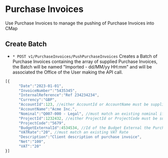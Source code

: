 # Purchase Invoices
Use Purchase Invoices to manage the pushing of Purchase Invoices into CMap

## Create Batch
* `* POST v1/PurchaseInvoices/PushPurchaseInvoices` Creates a Batch of Purchase Invoices containing the array of supplied Purchase Invoices, the Batch will be named "Imported - dd/MM/yy HH:mm" and will be associated the Office of the User making the API call.
```javascript
[{
      "Date":"2023-01-01",
      "InvoiceNumber":"5435345",
      "InternalReference":"Ref 234234234",
      "Currency":"GBP",
      "AccountId":123, //either AccountId or AccountName must be supplied and match an existing Account else the Purchase Invoice won't be correctly imported, default of 0 if not supplied 
      "AccountName":"Acme Inc.",
      "Nominal":"Q007-000 - Legal", //must match an existing nominal if provided
      "ProjectId":1232432, //either ProjectId or ProjectCode must be supplied and match an existing Project for the Purchase Invoice, default of 0 if not supplied
      "ProjectCode":"5679",
      "BudgetExternalId":4534534, //Id of the Budget External the Purchase Invoice should be associated with (optional), default of 0 if not supplied
      "VATRate":"20", //must match an existing VAT Rate
      "Description":"Client description of purchase invoice",
      "Net":"100", 
      "VAT":"20"
}]
```
